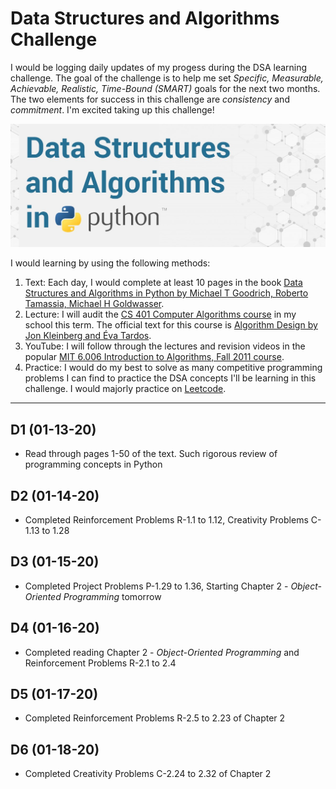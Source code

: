 # Data Structures and Algorithms Challenge
 I would be logging daily updates of my progess during the DSA learning challenge. The goal of the challenge is to help me set *Specific, Measurable, Achievable, Realistic, Time-Bound (SMART)* goals for the next two months. The two elements for success in this challenge are *consistency* and *commitment*. I'm excited taking up this challenge!
 
![DSA Python](images/dsa_python.jpg)

I would learning by using the following methods:

1. Text: Each day, I would complete at least 10 pages in the book [Data Structures and Algorithms in Python by Michael T Goodrich, Roberto Tamassia, Michael H Goldwasser](https://www.amazon.com/Structures-Algorithms-Python-Michael-Goodrich/dp/1118290275).
2. Lecture: I will audit the [CS 401 Computer Algorithms course](https://sidiropo.people.uic.edu/courses/2020_spring_401/) in my school this term. The official text for this course is [Algorithm Design by Jon Kleinberg and Éva Tardos](https://www.pearson.com/us/higher-education/program/Kleinberg-Algorithm-Design/PGM319216.html).
3. YouTube: I will follow through the lectures and revision videos in the popular [MIT 6.006 Introduction to Algorithms, Fall 2011 course](https://www.youtube.com/playlist?list=PLUl4u3cNGP61Oq3tWYp6V_F-5jb5L2iHb).
4. Practice: I would do my best to solve as many competitive programming problems I can find to practice the DSA concepts I'll be learning in this challenge. I would majorly practice on [Leetcode](https://leetcode.com/).
___
 ## D1 (01-13-20)
- Read through pages 1-50 of the text. Such rigorous review of programming concepts in Python

 ## D2 (01-14-20)
- Completed Reinforcement Problems R-1.1 to 1.12, Creativity Problems C-1.13 to 1.28

 ## D3 (01-15-20)
- Completed Project Problems P-1.29 to 1.36, Starting Chapter 2 - _Object-Oriented Programming_ tomorrow

 ## D4 (01-16-20)
- Completed reading Chapter 2 - _Object-Oriented Programming_ and Reinforcement Problems R-2.1 to 2.4

 ## D5 (01-17-20)
- Completed Reinforcement Problems R-2.5 to 2.23 of Chapter 2

 ## D6 (01-18-20)
- Completed Creativity Problems C-2.24 to 2.32 of Chapter 2